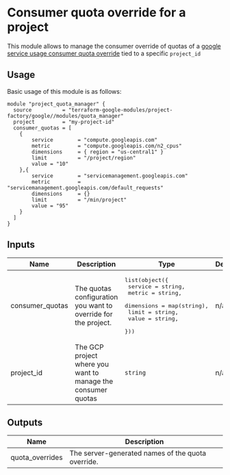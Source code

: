 # Consumer quota override for a project

This module allows to manage the consumer override of quotas of a [google service usage consumer quota override](https://www.terraform.io/docs/providers/google/r/service_usage_consumer_quota_override.html) tied to a specific `project_id`

## Usage

Basic usage of this module is as follows:

```hcl
module "project_quota_manager" {
  source          = "terraform-google-modules/project-factory/google//modules/quota_manager"
  project         = "my-project-id"
  consumer_quotas = [
    {
        service        = "compute.googleapis.com"
        metric         = "compute.googleapis.com/n2_cpus"
        dimensions     = { region = "us-central1" }
        limit          = "/project/region"
        value = "10"
    },{
        service        = "servicemanagement.googleapis.com"
        metric         = "servicemanagement.googleapis.com/default_requests"
        dimensions     = {}
        limit          = "/min/project"
        value = "95"
    }
  ]
}
```

<!-- BEGINNING OF PRE-COMMIT-TERRAFORM DOCS HOOK -->
## Inputs

| Name | Description | Type | Default | Required |
|------|-------------|------|---------|:--------:|
| consumer\_quotas | The quotas configuration you want to override for the project. | <pre>list(object({<br>    service    = string,<br>    metric     = string,<br>    dimensions = map(string),<br>    limit      = string,<br>    value      = string,<br>  }))</pre> | n/a | yes |
| project\_id | The GCP project where you want to manage the consumer quotas | `string` | n/a | yes |

## Outputs

| Name | Description |
|------|-------------|
| quota\_overrides | The server-generated names of the quota override. |

<!-- END OF PRE-COMMIT-TERRAFORM DOCS HOOK -->
